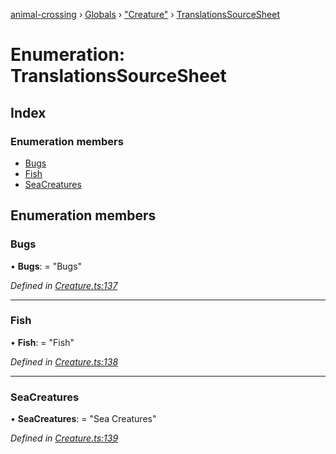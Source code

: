 [animal-crossing](../README.md) › [Globals](../globals.md) › ["Creature"](../modules/_creature_.md) › [TranslationsSourceSheet](_creature_.translationssourcesheet.md)

# Enumeration: TranslationsSourceSheet

## Index

### Enumeration members

* [Bugs](_creature_.translationssourcesheet.md#bugs)
* [Fish](_creature_.translationssourcesheet.md#fish)
* [SeaCreatures](_creature_.translationssourcesheet.md#seacreatures)

## Enumeration members

###  Bugs

• **Bugs**: = "Bugs"

*Defined in [Creature.ts:137](https://github.com/Norviah/animal-crossing/blob/4ac4ba9/module/types/Creature.ts#L137)*

___

###  Fish

• **Fish**: = "Fish"

*Defined in [Creature.ts:138](https://github.com/Norviah/animal-crossing/blob/4ac4ba9/module/types/Creature.ts#L138)*

___

###  SeaCreatures

• **SeaCreatures**: = "Sea Creatures"

*Defined in [Creature.ts:139](https://github.com/Norviah/animal-crossing/blob/4ac4ba9/module/types/Creature.ts#L139)*
